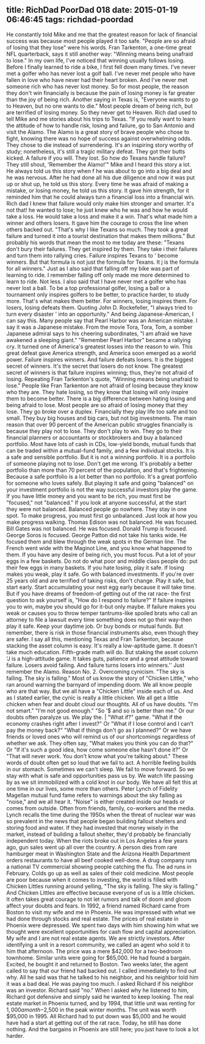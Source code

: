 title: RichDad PoorDad 018
date: 2015-01-19 06:46:45
tags: richdad-poordad
---

He constantly told Mike and me that the greatest reason for lack of financial success was because most people played it too safe.  "People are so afraid of losing that they lose" were his words.
Fran Tarkenton, a one-time great NFL quarterback, says it still another way: "Winning means being unafraid to lose."
In my own life, I've noticed that winning usually follows losing. Before I finally learned to ride a bike, I first fell down many times. I've never met a golfer who has never lost a golf ball. I've never met people who have fallen in love who have never had their heart broken. And I've never met someone rich who has never lost money.
So for most people, the reason they don't win financially is because the pain of losing money is far greater than the joy of being rich.   Another saying in Texas is, "Everyone wants to go to Heaven, but no one wants to die." Most people dream of being rich, but are terrified of losing money.  So they never get to Heaven.
Rich dad used to tell Mike and me stories about his trips to Texas. "If you really want to learn the attitude of how to handle risk, losing and failure, go to San Antonio and visit the Alamo. The Alamo is a great story of brave people who chose to fight, knowing there was no hope of success against overwhelming odds. They chose to die instead of surrendering. It's an inspiring story worthy of study; nonetheless, it's still a tragic military defeat. They got their butts kicked. A failure if you will. They lost.  So how do Texans handle failure? They still shout, 'Remember the Alamo!'"
Mike and I heard this story a lot. He always told us this story when f he was about to go into a big deal and he was nervous. After he had done all his due diligence and now it was put up or shut up, he told us this story.  Every time he was afraid of making a mistake, or losing money, he told us this story. It gave him strength, for it reminded him that he could always turn a financial loss into a financial win. Rich dad   I knew that failure would only make him stronger and smarter. It's not that! he wanted to lose; he just knew who he was and how he would take a loss. He would take a loss and make it a win. That's what made him a winner and others losers. It gave him the courage to cross the line when others backed out. "That's why I like Texans so much. They took a great failure and turned it into a tourist destination that makes them millions."
But probably his words that mean the most to me today are these: "Texans don't bury their failures. They get inspired by them. They take i their failures and turn them into rallying cries. Failure inspires Texans to ' become winners. But that formula is not just the formula for Texans. It j is the formula for all winners."
Just as I also said that falling off my bike was part of learning to ride. I remember falling off only made me more determined to learn to ride. Not less. I also said that I have never met a golfer who has never lost a ball. To be a top professional golfer, losing a ball or a tournament only inspires golfers to be better, to practice harder, to study more. That's what makes them better. For winners, losing inspires them. For losers, losing defeats them.
Quoting John D. Rockefeller, "I always tried to turn every disaster ' into an opportunity."
And being Japanese-American, I can say this. Many people say that Pearl Harbor was an American mistake. I say it was a Japanese mistake. From the movie Tora, Tora, Tom, a somber Japanese admiral says to his cheering subordinates, "I am afraid we have awakened a sleeping giant." "Remember Pearl Harbor" became a rallying cry. It turned one of America's greatest losses into the reason to win. This great defeat gave America strength, and America soon emerged as a world power.
Failure inspires winners. And failure defeats losers. It is the biggest secret of winners.  It's the secret that losers do not know. The greatest secret of winners is that failure inspires winning; thus, they're not afraid of losing.  Repeating Fran Tarkenton's quote, "Winning means being unafraid to lose." People like Fran Tarkenton are not afraid of losing because they know who they are. They hate losing, so they know that losing will only inspire them to become better. There is a big difference between hating losing and being afraid to lose. Most people are so afraid of losing money that they lose. They go broke over a duplex. Financially they play life too safe and too small. They buy big houses and big cars, but not big investments. The main reason that over 90 percent of the American public struggles financially is because they play not to lose. They don't play to win.
They go to their financial planners or accountants or stockbrokers and buy a balanced portfolio. Most have lots of cash in CDs, low-yield bonds, mutual funds that can be traded within a mutual-fund family, and a few individual stocks. It is a safe and sensible portfolio. But it is not a winning portfolio. It is a portfolio of someone playing not to lose.
Don't get me wrong. It's probably a better portfolio than more than 70 percent of the population, and that's frightening. Because a safe portfolio is a lot better than no portfolio. It's a great portfolio for someone who loves safely. But playing it safe and going "balanced" on your investment portfolio is not the way successful investors play the game. If you have little money and you want to be rich, you must first be "focused," not "balanced." If you look at anyone successful, at the start they were not balanced. Balanced people go nowhere. They stay in one spot. To make progress, you must first go unbalanced. Just look at how you make progress walking.
Thomas Edison was not balanced. He was focused. Bill Gates was not balanced. He was focused. Donald Trump is focused. George Soros is focused. George Patton did not take his tanks wide. He focused them and blew through the weak spots in the German line. The French went wide with the Maginot Line, and you know what happened to them.
If you have any desire of being rich, you must focus. Put a lot of your eggs in a few baskets. Do not do what poor and middle class people do: put their few eggs in many baskets.
If you hate losing, play it safe. If losing makes you weak, play it safe. Go with balanced investments. If you're over 25 years old and are terrified of taking risks, don't change. Play it safe, but start early.  Start accumulating your nest egg early because it will take time.
But if you have dreams of freedom-of getting out of the rat race- the first question to ask yourself is, "How do I respond to failure?" If failure inspires you to win, maybe you should go for it-but only maybe. If failure makes you weak or causes you to throw temper tantrums-like spoiled brats who call an attorney to file a lawsuit every time something does not go their way-then play it safe. Keep your daytime job. Or buy bonds or mutual funds. But remember, there is risk in those financial instruments also, even though they are safer.
I say all this, mentioning Texas and Fran Tarkenton, because stacking the asset column is easy. It's really a low-aptitude game. It doesn't take much education. Fifth-grade math will do. But staking the asset column 'J is a high-attitude game. It takes guts, patience and a great attitude toward failure. Losers avoid failing. And failure turns losers into winners.'' Just remember the Alamo.
Reason No. 2. Overcoming cynicism. "The sky is falling. The sky is falling." Most of us know the story of "Chicken Little," who ran around warning the barnyard of impending doom. We all know people who are that way. But we all have a "Chicken Little" inside each of us.
And as I stated earlier, the cynic is really a little chicken. We all get a little chicken when fear and doubt cloud our thoughts.
All of us have doubts.  "I'm not smart." "I'm not good enough." "So '$ and so is better than me." Or our doubts often paralyze us. We play the. | "What if?" game.  "What if the economy crashes right after I invest?" Or "What if I lose control and I can't pay the money back?" "What if things don't go as I planned?" Or we have friends or loved ones who will remind us of our shortcomings regardless of whether we ask. They often say, "What makes you think you can do that?" Or "If it's such a good idea, how come someone else hasn't done it?" Or "That will never work. You don't know what you're talking about." These words of doubt often get so loud that we fail to act. A horrible feeling builds in our stomach. Sometimes we can't sleep. We fail to move forward.  So we stay with what is safe and opportunities pass us by. We watch life passing by as we sit immobilized with a cold knot in our body. We have all felt this at one time in our lives, some more than others.
Peter Lynch of Fidelity Magellan mutual fund fame refers to warnings about the sky falling as "noise," and we all hear it.
"Noise" is either created inside our heads or comes from outside. Often from friends, family, co-workers and the media.  Lynch recalls the time during the 1950s when the threat of nuclear war was so prevalent in the news that people began building fallout shelters and storing food and water. If they had invested that money wisely in the market, instead of building a fallout shelter, they'd probably be financially independent today.
When the riots broke out in Los Angeles a few years ago, gun sales went up all over the country. A person dies from rare hamburger meat in Washington State and the Arizona Health Department orders restaurants to have all beef cooked well-done. A drug company runs a national TV commercial showing people catching the flu. The ad runs in February. Colds go up as well as sales of their cold medicine.
Most people are poor because when it comes to investing, the world is filled with Chicken Littles running around yelling, "The sky is falling. The sky is falling." And Chicken Littles are effective because everyone of us is a little chicken. It often takes great courage to not let rumors and talk of doom and gloom affect your doubts and fears.
In 1992, a friend named Richard came from Boston to visit my wife and me in Phoenix. He was impressed with what we had done through stocks and real estate. The prices of real estate in Phoenix were depressed. We spent two days with him showing him what we thought were excellent opportunities for cash flow and capital appreciation.
My wife and I are not real estate agents. We are strictly investors. After identifying a unit in a resort community, we called an agent who sold it to him that afternoon. The price was a mere $42,000 for a two-bedroom townhome.  Similar units were going for $65,000. He had found a bargain. Excited, he bought it and returned to Boston.
Two weeks later, the agent called to say that our friend had backed out. I called immediately to find out why. All he said was that he talked to his neighbor, and his neighbor told him it was a bad deal. He was paying too much.
I asked Richard if his neighbor was an investor. Richard said "no." When I asked why he listened to him, Richard got defensive and simply said he wanted to keep looking.
The real estate market in Phoenix turned, and by 1994, that little unit was renting for $1,000 a month-$2,500 in the peak winter months. The unit was worth $95,000 in 1995. All Richard had to put down was $5,000 and he would have had a start at getting out of the rat race. Today, he still has done nothing. And the bargains in Phoenix are still here; you just have to look a lot harder.
